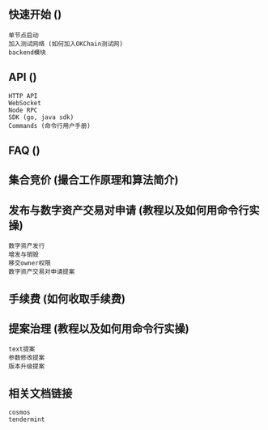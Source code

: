 ## 快速开始 ()

    单节点启动
    加入测试网络 (如何加入OKChain测试网)
    backend模块

## API ()

    HTTP API
    WebSocket
    Node RPC
    SDK (go, java sdk)
    Commands (命令行用户手册)

## FAQ ()
## 集合竞价 (撮合工作原理和算法简介)
## 发布与数字资产交易对申请 (教程以及如何用命令行实操)

    数字资产发行
    增发与销毁
    移交owner权限
    数字资产交易对申请提案
## 手续费 (如何收取手续费)
## 提案治理 (教程以及如何用命令行实操)

    text提案
    参数修改提案
    版本升级提案
    
## 相关文档链接

    cosmos
    tendermint
